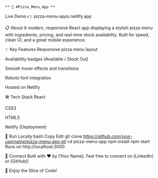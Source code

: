 	** 🍕 #Pizza_Menu_App **
Live Demo 👉 pizza-menu-apps.netlify.app

📋 About
A modern, responsive React app displaying a stylish pizza menu with ingredients, pricing, and real-time stock availability.
Built for speed, clean UI, and a great mobile experience.

✨ Key Features
Responsive pizza menu layout

Availability badges (Available / Stock Out)

Smooth hover effects and transitions

Roboto font integration

Hosted on Netlify

🛠 Tech Stack
React

CSS3

HTML5

Netlify (Deployment)

🚀 Run Locally
bash
Copy
Edit
git clone https://github.com/your-username/pizza-menu-app.git
cd pizza-menu-app
npm install
npm start
Runs on http://localhost:3000

📩 Connect
Built with ❤️ by [Your Name].
Feel free to connect on [LinkedIn] or [GitHub]!

🍕 Enjoy the Slice of Code!
